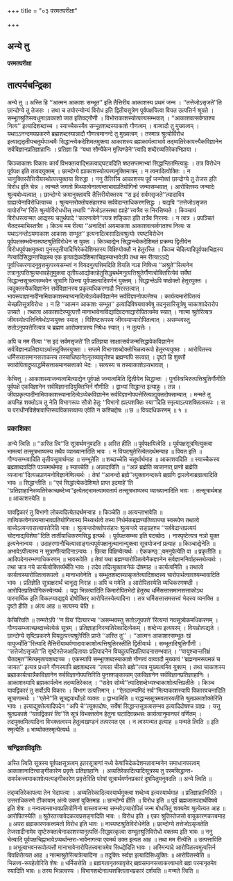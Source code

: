 +++
title = "०३ परमतपरीक्षा"

+++


## अन्ये तु

**परमतपरीक्षा**

## **तात्पर्यचन्द्रिका**

अन्ये तु ॥ अस्ति हि ‘‘आत्मन आकाशः सम्भूत’’ इति तैत्तिरीय आकाशस्य प्रथमं जन्म । ‘‘तत्तेजोऽसृजते’’ति छान्दोग्ये तु तेजसः । तथा च तयोरन्योन्यं विरोध इति द्वितीयसूत्रेण पूर्वपक्षयित्वा वियत उत्पत्तिर्न श्रूयते । सम्भूतश्रुतिस्त्वधुनाऽवकाशो जात इतिवद्गौणी । विभोराकाशस्योत्पत्त्यसम्भवात् । ‘‘आकाशवत्सर्वगतश्च नित्य’’ इत्यादिशब्दाच्च । स्याच्चैकस्यैव सम्भूतशब्दस्याकाशे गौणत्वम् । वाय्वादौ तु मुख्यत्वम् । यथाऽऽनन्दमयप्रकरणे ब्रह्मशब्दस्यान्नादौ गौणत्वमानन्दे तु मुख्यत्वम् । तस्मान्न श्रुत्योर्विरोध इत्याद्यतृतीयचतुर्थपञ्चमैः सिद्धान्त्येकदेशिमतमुक्त्वा आकाशस्य ब्रह्मकार्यत्वाभावे तद्य्वतिरेकापत्त्यैकविज्ञानेन सर्वविज्ञानप्रतिज्ञाहानिः । प्रतिज्ञा हि ‘‘यथा सौम्यैकेन मृत्पिण्डेने’’त्यादि शब्दैरव्यतिरेकाभिप्राया ।

किञ्चाकाशः विकारः कार्यं विभक्तत्वाद्भिन्नत्वाद्घटवदिति षष्ठसप्तमाभ्यां सिद्धान्तितमित्याहुः । तत्र विरोधेन पूर्वपक्ष इति तावदयुक्तम् । छान्दोग्ये ह्याकाशस्योत्पत्त्यनुक्तिमात्रम् । न त्वनादित्वोक्तिः । न चानुक्तिस्तैत्तिरीयस्थोत्पत्त्युक्तया विरुद्धा । ननु तैत्तिरीय आकाशस्य पूर्वं जन्मोक्तं छान्दोग्ये तु तेजस इति विरोध इति चेन्न । त्वन्मते जगतो मिथ्यात्वेनात्यन्ताभावप्रतियोगिनो जन्मासम्भवात् । आरोपितस्य जन्मादेः श्रुत्यबोध्यत्वात् । छान्दोग्ये क्रमानुक्तावपि तैत्तिरीयोक्तस्य ‘‘स इदं सर्वमसृजते’’त्यादाविव ग्राह्यत्वेनाविरोधित्वाच्च । श्रुत्यन्तरोक्तोपसंहारश्च सर्ववेदान्ताधिकरणसिद्धः । यद्यपि ‘‘तत्तेजोऽसृजत वायोरग्नि’’रिति श्रुत्योर्विरोधधीस् तथापि ‘‘तेजोऽतस्तथा ह्याहे’’त्यत्रैव स निरसिष्यते । किञ्चायं विरोधस्त्वन्मत आद्यस्य चतुर्थपादे ‘‘कारणत्वेने’’त्यत्र शङ्कित इति तत्रैव निरस्यः । न त्वत्र । प्रपञ्चितं चैतदस्माभिस्तत्रैव । किञ्च मम रीत्या ‘‘अनादिर्वा अयमाकाश आकाशवत्सर्वगतश्च नित्यः स यथाऽनन्तोऽयमाकाश आकाशः सम्भूत’’ इत्यनादित्वसादित्वश्रुत्योः स्पष्टविरोधेन पूर्वपक्षसम्भवेनास्पष्टश्रुतिविरोधेन स युक्तः । किञ्चाद्येन सिद्धान्त्येकदेशिमतं प्रक्रम्य द्वितीयेन विरोधपूर्वपक्षमुक्त्वा पुनस्तृतीयादिभिरेकदेशिमतस्य विक्षिप्योक्तौ न हेतुरस्ति । किञ्च चेदित्यादिपूर्वपक्षचिह्नस्य नेत्यादिसिद्धान्तचिह्नस्य एक इत्याद्येकदेशिमतचिह्नस्याभावेऽपि तथा मम रीत्याऽऽद्ये पूर्वाधिकरणादनुवृत्तमुत्पत्त्यसम्भवं न वियदनुत्पत्तिमदिति वियति नञा निषिध्य ‘‘अश्रुते’’रित्यनेन तत्रानुत्पत्तिश्रुत्यभावहेतुमुक्त्वा तृतीयआद्योक्तहेतुसिद्ध्यर्थमनुत्पत्तिश्रुतेर्गौणत्वोक्तिरित्येवं सर्वेषां सिद्धान्तसूत्रत्वसम्भवेन सूत्राणि छित्त्वा पूर्वपक्षत्वादिवर्णनं युक्तम् । सिद्धान्तेऽपि षष्ठोक्तो हेतुरयुक्तः । त्वदुक्तस्यैकविज्ञानेन सर्वविज्ञानस्य प्रकृत्यधिकरणादौ निरस्तत्वात् । भावरूपाज्ञानादीनामिवाकाशस्याप्यनादित्वेऽप्येकविज्ञानेन सर्वविज्ञानोपपत्तेश्च । कार्यत्वमारोपितत्वं चेच्छतिसूत्रविरोधः । न हि ‘‘आत्मन आकाशः सम्भूत’’ इत्यादिविषयवाक्येषु तदनुसारिसूत्रेषु चाकाशादेरारोप उच्यते । तथात्व आकाशादेरप्युत्पत्तौ मानाभावेनाविद्यादिवदनाद्यारोपितत्वमेव स्यात् । नात्मा श्रुतेरित्यत्र जीवस्योत्पत्तिनिषेधोऽप्ययुक्तः स्यात् । विशिष्टरूपस्य जीवस्याप्यारोपितत्वात् । असम्भवस्तु सतोऽनुपपत्तेरित्यत्र च ब्रह्मण आरोपमात्रस्य निषेधः स्यात् । न तूत्पत्तेः ।

अपि च मम रीत्या ‘‘स इदं सर्वमसृजते’’ति प्रतिज्ञया साक्षात्सर्वजन्मसिद्धावेकविज्ञानेन सर्वविज्ञानप्रतिज्ञयाऽर्थात्तदुक्तिरयुक्ता । सप्तमे विभागशब्दोक्तोभिन्नत्वरूपो हेतुरप्ययुक्तः । आरोपितस्य धर्मिसत्तासमानसत्ताकस्य तस्याधिष्ठानेऽनृतव्यावृत्तेश्च ब्रह्मण्यपि सत्त्वात् । दृष्टो हि शुक्तौ स्वारोपिताद्रूप्याद्धर्मिसत्तासमानसत्ताको भेदः । सत्यस्य च तस्याकाशेऽप्यभावात् ।

केचित्तु । आकाशस्याजन्यत्वमित्याद्येन पूर्वपक्षे जन्यत्वमिति द्वितीयेन सिद्धान्तः । पुनस्त्रिभिरुत्पत्तिश्रुतिर्गौणीति पूर्वपक्षे एकविज्ञानेन सर्वविज्ञानादियुक्तिभिर्न गौणीति । द्वाभ्यां सिद्धान्त इत्याहुः । तन्न । जीवप्रकृत्यादीनामिवाकाशस्यानादित्वेऽप्येकविज्ञानेन सर्वविज्ञानोपपत्तेरित्याद्युक्तदोषसाम्यात् । मन्मते तु अयमिह शक्तोऽत्र तु नेति विभागरूपः सौत्रो हेतुः ‘‘विभागो ह्यल्पशक्तिः स्या’’दिति स्मृत्याऽल्पशक्तित्वरूपः । स च पराधीनविशेषावाप्तिरूपविकारव्याप्य एवेति न कश्चिद्दोषः ॥ छ ॥ वियदधिकरणम् ॥ १ ॥

### **प्रकाशिका**

अन्ये त्विति ॥ ‘‘अस्ति त्वि’’ति सूत्रार्थमनुवदति ॥ अस्ति हीति ॥ पूर्वपक्षयित्वेति ॥ पूर्वपक्षसूत्रमित्युक्त्वा भामत्यां तत्सूत्रभाष्यस्य तथैव व्याख्यानादिति भावः । न वियदश्रुतेरित्येतदर्थमन्वाह ॥ वियत इति ॥ गौण्यसम्भवादिति तृतीयसूत्रार्थमाह ॥ सम्भूतेति ॥ शब्दाच्चेति चतुर्थार्थमाह ॥ आकाशवदिति ॥ स्याच्चैकस्य ब्रह्मशब्दवदिति पञ्चमार्थमाह ॥ स्याच्चेति ॥ अन्नादाविति ॥ ‘‘अन्नं ब्रह्मेति व्यजानात् प्राणो ब्रह्मेति व्यजाना’’दित्यन्नप्राणमनोविज्ञानेष्वित्यर्थः । तेषां ‘‘आनन्दो ब्रह्मे’’त्युक्तानन्दरूपे ब्रह्मणि द्वारत्वेनाब्रह्मत्वादिति भावः ॥ सिद्धान्तीति ॥ ‘‘एवं सिद्धांत्येकदेशिमते प्राप्त इदमाहे’’ति ‘‘प्रतिज्ञाहानिरव्यतिरेकाच्छब्देभ्य’’इत्येतद्भामत्यामवतार्य तत्सूत्रभाष्यस्य व्याख्यानादिति भावः । तत्सूत्रार्थमाह ॥ आकाशस्येति ॥

यावद्विकारं तु विभागो लोकवदित्येतदर्थमन्वाह ॥ किञ्चेति ॥ अत्यन्ताभावेति ॥ तात्विकत्वेनात्यन्ताभावप्रतियोगित्वस्य मिथ्यार्थत्वे तस्य निर्धर्मकब्रह्मण्यतिव्याप्त्या स्वरूपेण तथात्वे वाच्येऽत्यन्तासत्त्वापत्तेरिति भावः । श्रुत्यन्तरोक्तोपसंहारः श्रुत्यन्तरे सङ्ग्रहश्च ‘‘सर्ववेदान्तप्रत्ययं चोदनाद्यविशेषा’’दिति तार्तीयाधिकरणसिद्ध इत्यर्थः । पूर्वपक्षसम्भव इति पदच्छेदः । नास्पृष्टेत्यत्र नञो युक्त इत्यनेनान्वयः । उदाहरणानौचित्यासाङ्गत्यपूर्वपक्षानुत्थानान्युक्त्वा सूत्रयोजनां प्रत्याह ॥ किञ्चाद्येनेति ॥ अभावेऽपीत्यस्य न सूत्राणीत्यादिनाऽन्वयः । छित्वा विक्षिप्येत्यर्थः । ऐककण्ठ््यमनुपेत्येति वा ॥ प्रकृतीति ॥ आदिपदेनारम्भणाधिकरणम् ॥ भावरूपेति ॥ तेषां यथा ब्रह्मण्यारोपितत्वेनैकज्ञानेन सर्वज्ञाननिर्वाहस्तथेत्यर्थः । तथा चात्र नये कार्यत्वोक्तिर्व्यर्थेति भावः । तदेव तदित्युक्तावनेकं दोषमाह ॥ कार्यत्वमिति ॥ तथात्वे कार्यत्वस्यारोपितत्वरूपत्वे ॥ मानाभावेनेति ॥ सम्भूतशब्दस्यासृजतेत्यादिशब्दस्य चारोपार्थत्वावश्यम्भावादिति भावः । प्रतिज्ञेति सूत्राक्षरार्थं चानूद्य निराह ॥ अपि च ममेति ॥ आरोपितस्येति व्यधिकरणषष्ठी । आरोपितप्रतियोगिकस्येत्यर्थः । यद्वा भिन्नत्वादिति किमारोपितभेदो हेतुरथ धर्मिसत्तासमानसत्ताकोऽथ पारमार्थिक इति विकल्प्याद्यद्वये दोषोक्तिर् आरोपितस्येत्यादिना । तत्र धर्मिसत्तासमसत्त्वं भेदस्य व्यनक्ति ॥ दृष्टो हीति ॥ अंत्य आह ॥ सत्यस्य चेति ॥

केचित्त्विति ॥ तन्मतेऽपि ‘‘न विय’’दित्यारभ्य ‘‘असम्भवस्तु सतोऽनुपपत्ते’’रित्यन्तं नवसूत्र्येकमधिकरणम् । गौण्यसम्भवाच्छब्दाच्चेत्येकं सूत्रम् । प्रतिज्ञाहानिरव्यतिरेकादित्येकम् । शब्देभ्य इत्यपरम् । वियन्नोत्पद्यते । छान्दोग्ये सृष्टिप्रकरणे वियदुत्पत्त्यश्रुतेरिति प्राप्ते ‘‘अस्ति तु’’ । ‘‘आत्मन आकाशस्सम्भूतः खं वायुर्ज्योति’’रित्यादि तैत्तिरीयाथर्वणादावाकाशोत्पत्तिश्रुतिरस्तीति द्वितीयार्थः । सम्भूतादिश्रुतिर्गौणी । ‘‘तत्तेजोऽसृजते’’ति सृष्टेस्तेजआदितायाः प्रतिपादनेन वियदुत्पत्तिप्रतिपादनासम्भवात् । ‘‘वायुश्चान्तरिक्षं चैतदमृत’’मित्यमृतत्वशब्दाच्च । एकस्यापि सम्भूतशब्दस्याकाशे गौणत्वं वाय्वादौ मुख्यत्वं ‘‘ब्रह्मनामरूपमन्नं च जायत’’ इत्यत्र प्रधाने गौणस्यापि ब्रह्मशब्दस्य ‘‘तपसा चीयते ब्रह्मे’’त्यत्र मुख्यत्वमिव युक्तम् । तथा चाकाशस्य ब्रह्माकार्यत्वान्नैकविज्ञानेन सर्वविज्ञानोपपत्तिरिति पुनश्शङ्कायाम् एकविज्ञानेन सर्वविज्ञानप्रतिज्ञाहानिः । आकाशस्यापि ब्रह्मकार्यत्वेन तदव्यतिरेकात् । ‘‘सदेव सोम्ये’’त्यादिशब्देभ्यश्चाकाशोत्पत्तिप्रतीतेः । किञ्च यावद्विकारं तु सर्वोऽपि विकारः । विभाग उत्पत्तिमान् । ‘‘ऐतदात्म्यमिदं सर्व’’मित्याकाशस्यापि विकारवचनादिति सूत्राणामर्थः । ‘‘एतेने’’ति सूत्रद्वयार्थोऽग्रे व्यक्तः ॥ द्वाभ्यामिति ॥ राद्धान्तसूत्रमवतारयतीति श्रुतप्रकाशोक्तेरिति भावः । इत्याद्युक्तेत्यादिपदेन ‘‘अपि चे’’त्युक्तदोषः, सर्वेषां सिद्धान्तसूत्रत्वसम्भव इत्यादिदोषश्च ग्राह्यः । यत्तु श्रुतप्रकाशे ‘‘यावद्विकारं त्वि’’ति सूत्रं विभक्तत्वेन हेतुना घटादिवन्नभसः कार्यत्वानुमानपरं वर्णितम् । तदयुक्तमित्यादिना विभक्तत्वस्य हेतुत्वखण्डनं तत्परमत एव । न त्वस्मन्मत इत्याह ॥ मन्मते त्विति ॥ इति स्मृत्येति ॥ भाष्योक्तस्मृत्येत्यर्थः ॥

### **चन्द्रिकाविवृतिः**

अस्ति त्विति सूत्रस्य पूर्वपक्षसूत्रत्वम् इतरसूत्राणां मध्ये केषांचिदेकदेशमतावाम्बनेन समाधानपरत्वम् आकाशानादित्त्वाङ्गीकारेण प्रवृत्तेः प्रतिज्ञाहानिः । अव्यतिरेकादित्यादिसूत्रस्य तु परमसिद्धान्त-समर्पकत्त्वमाकाशोत्पत्यङ्गीकारेण प्रवृत्तेरिति परेषां सूत्रार्थवर्णनप्रकारं दूषयितुमनुवदति ॥ अन्ये त्विति ॥

तद्य्वतिरेकापत्या तेन भेदापत्या । अव्यतिरेकादित्यस्यार्थमुक्त्वा शब्देभ्य इत्यस्यार्थमाह ॥ प्रतिज्ञाहानिरिति । उत्तराधिकरणे टीकायाम् अंत्ये उक्तां युक्तिमाह ॥ छान्दोग्ये हीति ॥ विरोध इति ॥ पूर्वं ब्रह्मजातपदार्थविषये इति शेषः ॥ नन्वत्यन्ताभावप्रतियोगिनो वास्तवजन्मा सम्भवेऽप्यारोपितं जन्म बोधयितुं शक्यमेव श्रुत्येत्यत आह ॥ आरोपितस्येति ॥ श्रुतेरतत्त्वावेदकत्वप्रसङ्गादिति भावः । विरोध इति ॥ एका श्रुतिस्तेजसो वायुकारणकत्त्वमाह ॥ अपरा ब्रह्मकारणकत्त्वमतो विरोध इति भावः ॥ नास्पष्टश्रुतिविरोधेनेति ॥ छान्दोग्ये तत्तेजोऽसृजतेति तेजसादीनामेव सृष्टेरुक्तत्वेनाकाशस्यानुत्पत्तिं-सिद्धवत्कृत्वा सम्भूतश्रुतिविरोधो वक्तव्य इति भावः ॥ ननु चेत्यादि पूर्वपक्षचिह्नाभावेऽप्यर्थान्तरा-भावेनागत्या एवमर्थ उक्त इत्यत आह ॥ तथा मम रीत्येति ॥ उत्पत्ताविति ॥ अभूत्वाभवनरूपोत्पत्तौ मानाभावेनारोपितत्त्वमात्रमेव सिध्द्येदिति भावः । अस्मिन्पादे आरोपितत्त्वमुत्पत्तिर्न विवक्षितेत्यत आह ॥ नात्माश्रुतेरित्यत्रेत्यादिना ॥ तदुक्तिः सर्वज्ञ इत्यादिसिध्युक्तिः ॥ आरोपितस्येति ॥ भिन्नत्त्व-रूपहेतोरिति शेषः ॥ धर्मिसत्तेति ॥ ब्रह्मगतानृतव्यावृत्तेर् ब्रह्मसमानसत्ताकत्त्वाभावे ब्रह्म परमानृतमेव स्यादिति भावः ॥ तस्य भिन्नत्वस्य । विभागशब्देनाल्पशक्तिलाभप्रकारं दर्शयति ॥ मन्मते त्विति ॥

